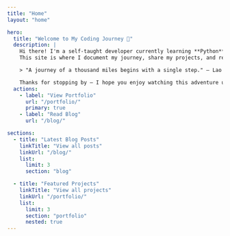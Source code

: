 ```yaml
---
title: "Home"
layout: "home"

hero:
  title: "Welcome to My Coding Journey 👋"
  description: |
    Hi there! I'm a self-taught developer currently learning **Python**, **GDScript**, and building small games in **Godot**.  
    This site is where I document my journey, share my projects, and reflect on what I learn along the way.

    > "A journey of a thousand miles begins with a single step." — Lao Tzu

    Thanks for stopping by — I hope you enjoy watching this adventure unfold!
  actions:
    - label: "View Portfolio"
      url: "/portfolio/"
      primary: true
    - label: "Read Blog"
      url: "/blog/"

sections:
  - title: "Latest Blog Posts"
    linkTitle: "View all posts"
    linkUrl: "/blog/"
    list:
      limit: 3
      section: "blog"

  - title: "Featured Projects"
    linkTitle: "View all projects"
    linkUrl: "/portfolio/"
    list:
      limit: 3
      section: "portfolio"
      nested: true
---
```

